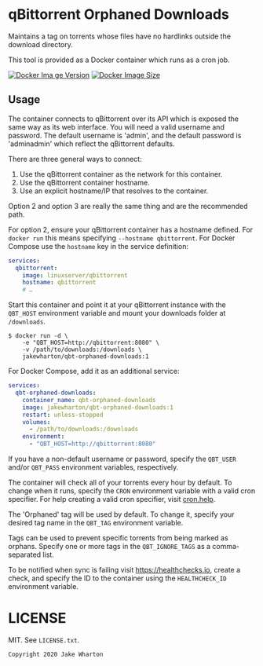 qBittorrent Orphaned Downloads
==============================

Maintains a tag on torrents whose files have no hardlinks outside the download directory.

This tool is provided as a Docker container which runs as a cron job.

[![Docker Ima ge Version](https://img.shields.io/docker/v/jakewharton/qbt-orphaned-downloads?sort=semver)][hub]
[![Docker Image Size](https://img.shields.io/docker/image-size/jakewharton/qbt-orphaned-downloads)][layers]

 [hub]: https://hub.docker.com/r/jakewharton/qbt-orphaned-downloads/
 [layers]: https://microbadger.com/images/jakewharton/qbt-orphaned-downloads


Usage
-----

The container connects to qBittorrent over its API which is exposed the same way as its web interface.
You will need a valid username and password.
The default username is 'admin', and the default password is 'adminadmin' which reflect the qBittorrent defaults.

There are three general ways to connect:

 1. Use the qBittorrent container as the network for this container.
 2. Use the qBittorrent container hostname.
 3. Use an explicit hostname/IP that resolves to the container.

Option 2 and option 3 are really the same thing and are the recommended path.

For option 2, ensure your qBittorrent container has a hostname defined.
For `docker run` this means specifying `--hostname qbittorrent`.
For Docker Compose use the `hostname` key in the service definition:
```yaml
services:
  qbittorrent:
    image: linuxserver/qbittorrent
    hostname: qbittorrent
    # …
```

Start this container and point it at your qBittorrent instance with the `QBT_HOST` environment variable and mount your downloads folder at `/downloads`.

```
$ docker run -d \
    -e "QBT_HOST=http://qbittorrent:8080" \
    -v /path/to/downloads:/downloads \
    jakewharton/qbt-orphaned-downloads:1
```

For Docker Compose, add it as an additional service:
```yaml
services:
  qbt-orphaned-downloads:
    container_name: qbt-orphaned-downloads
    image: jakewharton/qbt-orphaned-downloads:1
    restart: unless-stopped
    volumes:
      - /path/to/downloads:/downloads
    environment:
      - "QBT_HOST=http://qbittorrent:8080"
```

If you have a non-default username or password, specify the `QBT_USER` and/or `QBT_PASS` environment variables, respectively.

The container will check all of your torrents every hour by default.
To change when it runs, specify the `CRON` environment variable with a valid cron specifier.
For help creating a valid cron specifier, visit [cron.help][cron].

 [cron]: https://cron.help/#*/5_*_*_*_*

The 'Orphaned' tag will be used by default.
To change it, specify your desired tag name in the `QBT_TAG` environment variable.

Tags can be used to prevent specific torrents from being marked as orphans. Specify one or more tags in the
`QBT_IGNORE_TAGS` as a comma-separated list.

To be notified when sync is failing visit https://healthchecks.io, create a check, and specify
the ID to the container using the `HEALTHCHECK_ID` environment variable.


LICENSE
======

MIT. See `LICENSE.txt`.

    Copyright 2020 Jake Wharton
